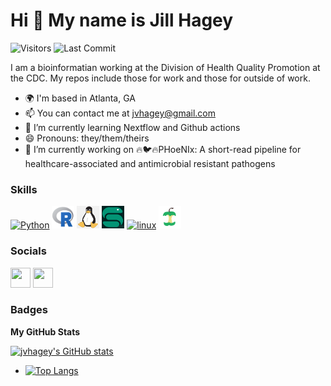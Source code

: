 <!-- **jvhagey/jvhagey** is a ✨ _special_ ✨ repository because its `README.md` (this file) appears on your GitHub profile. -->


Hi 👋 My name is Jill Hagey
===========================

<img alt="Visitors" src="https://komarev.com/ghpvc/?username=jvhagey&style=flat&labelColor=black&logo=github&label=PROFILE+VIEWS&color=29bf12"/>
<img alt="Last Commit" src="https://img.shields.io/github/last-commit/jvhagey/jvhagey?logo=markdown&label=LAST+UPDATE&color=29bf12&style=flat">


I am a bioinformatian working at the Division of Health Quality Promotion at the CDC. My repos include those for work and those for outside of work.

* 🌍  I'm based in Atlanta, GA
* 📫  You can contact me at [jvhagey@gmail.com](mailto:jvhagey@gmail.com)
* 🌱 I’m currently learning Nextflow and Github actions
* 😄 Pronouns: they/them/theirs
* 🔭 I’m currently working on 🔥🐦🔥PHoeNIx: A short-read pipeline for healthcare-associated and antimicrobial resistant pathogens
<!-- - 🔭 I’m currently working on ... 
- ⚡ Fun fact: ... -->

### Skills

<p align="left">
<a href="https://www.python.org/" target="_blank" rel="noreferrer"><img src="https://raw.githubusercontent.com/danielcranney/readme-generator/main/public/icons/skills/python-colored.svg" width="36" height="36" alt="Python" /></a>
<a href="" target="_blank" rel="noreferrer"><img src="https://github.com/jvhagey/jvhagey/blob/main/R.PNG" width="36" height="36" alt="R" /></a>
<a href="" target="_blank" rel="noreferrer"><img src="https://github.com/jvhagey/jvhagey/blob/main/linux.jpg" width="36" height="36" alt="linux" /></a>
<a href="" target="_blank" rel="noreferrer"><img src="https://github.com/jvhagey/jvhagey/blob/main/snakemake.PNG" width="36" height="36" alt="linux" /></a>
<a href="" target="_blank" rel="noreferrer"><img src="https://raw.githubusercontent.com/nextflow-io/trademark/master/nextflow-icon-128x128.png" width="36" height="36" alt="linux" /></a> 
<a href="" target="_blank" rel="noreferrer"><img src="https://github.com/jvhagey/jvhagey/blob/main/nf-core-logo.png" width="36" height="36" alt="linux" /></a>
</p>

### Socials

<p align="left"> <a href="https://www.github.com/jvhagey" target="_blank" rel="noreferrer"><img src="https://raw.githubusercontent.com/danielcranney/readme-generator/main/public/icons/socials/github.svg" width="32" height="32" /></a> <a href="https://www.linkedin.com/in/jillhagey" target="_blank" rel="noreferrer"><img src="https://raw.githubusercontent.com/danielcranney/readme-generator/main/public/icons/socials/linkedin.svg" width="32" height="32" /></a></p>

### Badges

<b>My GitHub Stats</b>

<a href="http://www.github.com/jvhagey"><img src="https://github-readme-stats.vercel.app/api?username=jvhagey&show_icons=true&hide=&count_private=true&title_color=0891b2&text_color=ffffff&icon_color=0891b2&bg_color=1c1917&hide_border=true&show_icons=true" alt="jvhagey's GitHub stats" /></a>


- [![Top Langs](https://github-readme-stats.vercel.app/api/top-langs/?username=jvhagey&layout=compact)](https://github.com/jvhagey/github-readme-stats)

